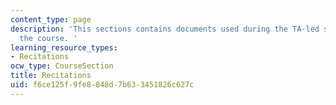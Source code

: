 ```yaml
---
content_type: page
description: 'This sections contains documents used during the TA-led sessions for
  the course. '
learning_resource_types:
- Recitations
ocw_type: CourseSection
title: Recitations
uid: f6ce125f-9fe8-848d-7b63-3451826c627c
---
```

